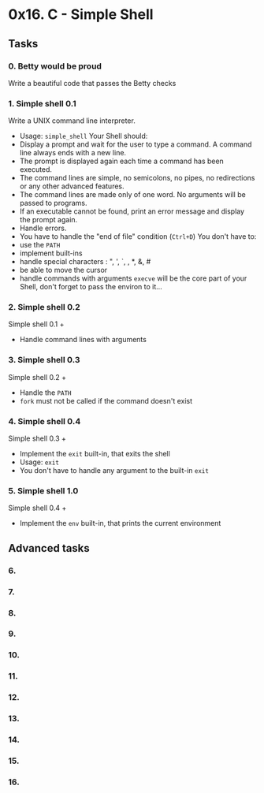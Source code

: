 # 0x16. C - Simple Shell
## Tasks
### 0. Betty would be proud
Write a beautiful code that passes the Betty checks
### 1. Simple shell 0.1
Write a UNIX command line interpreter.
- Usage: `simple_shell`
Your Shell should:
- Display a prompt and wait for the user to type a command. A command line always ends with a new line.
- The prompt is displayed again each time a command has been executed.
- The command lines are simple, no semicolons, no pipes, no redirections or any other advanced features.
- The command lines are made only of one word. No arguments will be passed to programs.
- If an executable cannot be found, print an error message and display the prompt again.
- Handle errors.
- You have to handle the "end of file" condition (`Ctrl+D`)
You don't have to:
- use the `PATH`
- implement built-ins
- handle special characters : ", ', `, \, *, &, #
- be able to move the cursor
- handle commands with arguments
`execve` will be the core part of your Shell, don't forget to pass the environ to it...
### 2. Simple shell 0.2
Simple shell 0.1 +
* Handle command lines with arguments
### 3. Simple shell 0.3
Simple shell 0.2 +
* Handle the `PATH`
* `fork` must not be called if the command doesn't exist
### 4. Simple shell 0.4
Simple shell 0.3 +
+ Implement the `exit` built-in, that exits the shell
+ Usage: `exit`
+ You don't have to handle any argument to the built-in `exit`
### 5. Simple shell 1.0
Simple shell 0.4 +
+ Implement the `env` built-in, that prints the current environment
## Advanced tasks
### 6.
### 7.
### 8.
### 9.
### 10.
### 11.
### 12.
### 13.
### 14.
### 15.
### 16.
